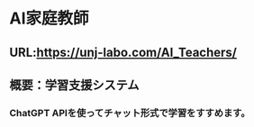 # AI家庭教師  
## URL:https://unj-labo.com/AI_Teachers/  
## 概要：学習支援システム  
### ChatGPT APIを使ってチャット形式で学習をすすめます。  